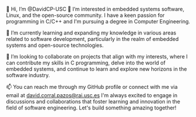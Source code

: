 👋 Hi, I’m @DavidCP-USC
👀 I’m interested in embedded systems software, Linux, and the open-source community. 
I have a keen passion for programming in C/C++ and I'm pursuing a degree in Computer Engineering.

🌱 I’m currently learning and expanding my knowledge in various areas related to software development, 
particularly in the realm of embedded systems and open-source technologies.

💞️ I’m looking to collaborate on projects that align with my interests, where I can contribute my skills 
in C programming, delve into the world of embedded systems, and continue to learn and explore new horizons 
in the software industry.

📫 You can reach me through my GitHub profile or connect with me via email at david.corral.pazos@rai.usc.es 
I'm always excited to engage in discussions and collaborations that foster learning and innovation in the 
field of software engineering. Let's build something amazing together!

<!---
DavidCP-USC/DavidCP-USC is a ✨ special ✨ repository because its `README.md` (this file) appears on your GitHub profile.
You can click the Preview link to take a look at your changes.
--->
